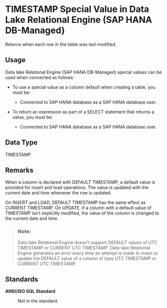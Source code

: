 <!-- loio007a83140e6549dbac433c392ade1d3c -->

# TIMESTAMP Special Value in Data Lake Relational Engine \(SAP HANA DB-Managed\)

Returns when each row in the table was last modified.



<a name="loio007a83140e6549dbac433c392ade1d3c__section_agt_pxr_btb"/>

## Usage

Data lake Relational Engine \(SAP HANA DB-Managed\) special values can be used when connected as follows:

-   To use a special value as a column default when creating a table, you must be:
    -   Connected to SAP HANA database as a SAP HANA database user.

-   To return an expression as part of a SELECT statement that returns a value, you must be:
    -   Connected to SAP HANA database as a SAP HANA database user.




<a name="loio007a83140e6549dbac433c392ade1d3c__section_zfj_5fr_btb"/>

## Data Type

TIMESTAMP



<a name="loio007a83140e6549dbac433c392ade1d3c__section_w2v_5fr_btb"/>

## Remarks

When a column is declared with DEFAULT TIMESTAMP, a default value is provided for insert and load operations. The value is updated with the current date and time whenever the row is updated.

On INSERT and LOAD, DEFAULT TIMESTAMP has the same effect as CURRENT TIMESTAMP. On UPDATE, if a column with a default value of TIMESTAMP isn’t explicitly modified, the value of the column is changed to the current date and time.

> ### Note:  
> Data lake Relational Engine doesn’t support DEFAULT values of UTC TIMESTAMP or CURRENT UTC TIMESTAMP. Data lake Relational Engine generates an error every time an attempt is made to insert or update the DEFAULT value of a column of type UTC TIMESTAMP or CURRENT UTC TIMESTAMP.



<a name="loio007a83140e6549dbac433c392ade1d3c__section_vfq_vfr_btb"/>

## Standards


<dl>
<dt><b>

ANSI/ISO SQL Standard

</b></dt>
<dd>

Not in the standard.



</dd>
</dl>

